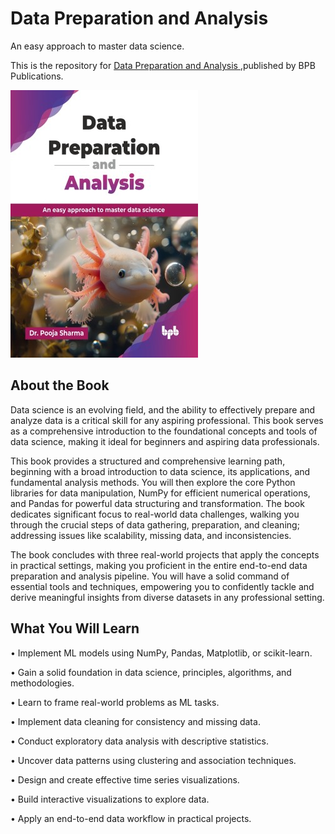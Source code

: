 # Data Preparation and Analysis

An easy approach to master data science.

This is the repository for [Data Preparation and Analysis
](https://bpbonline.com/products/mastering-digital-product-management?variant=44731260862664),published by BPB Publications.

<img src="9789365896190.jpg">

## About the Book
Data science is an evolving field, and the ability to effectively prepare and analyze data is a critical skill for any aspiring professional. This book serves as a comprehensive introduction to the foundational concepts and tools of data science, making it ideal for beginners and aspiring data professionals.

This book provides a structured and comprehensive learning path, beginning with a broad introduction to data science, its applications, and fundamental analysis methods. You will then explore the core Python libraries for data manipulation, NumPy for efficient numerical operations, and Pandas for powerful data structuring and transformation. The book dedicates significant focus to real-world data challenges, walking you through the crucial steps of data gathering, preparation, and cleaning; addressing issues like scalability, missing data, and inconsistencies. 

The book concludes with three real-world projects that apply the concepts in practical settings, making you proficient in the entire end-to-end data preparation and analysis pipeline. You will have a solid command of essential tools and techniques, empowering you to confidently tackle and derive meaningful insights from diverse datasets in any professional setting.

## What You Will Learn
• Implement ML models using NumPy, Pandas, Matplotlib, or scikit-learn.

• Gain a solid foundation in data science, principles, algorithms, and methodologies.

• Learn to frame real-world problems as ML tasks. 

• Implement data cleaning for consistency and missing data.

• Conduct exploratory data analysis with descriptive statistics.

• Uncover data patterns using clustering and association techniques.

• Design and create effective time series visualizations.

• Build interactive visualizations to explore data.

• Apply an end-to-end data workflow in practical projects.
